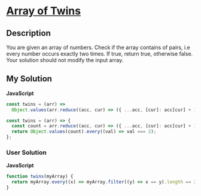 # [Array of Twins](https://www.codewars.com/kata/58fdc60ed94f25a863000092)

## Description

You are given an array of numbers. Check if the array contains of pairs, i.e every number occurs exactly two times. If true, return true, otherwise false. Your solution should not modify the input array.

## My Solution

**JavaScript**

```js
const twins = (arr) =>
  Object.values(arr.reduce((acc, cur) => ({ ...acc, [cur]: acc[cur] + 1 || 1 }), {})).every((val) => val === 2);
```

```js
const twins = (arr) => {
  const count = arr.reduce((acc, cur) => ({ ...acc, [cur]: acc[cur] + 1 || 1 }), {});
  return Object.values(count).every((val) => val === 2);
};
```

### User Solution

**JavaScript**

```js
function twins(myArray) {
  return myArray.every((x) => myArray.filter((y) => x == y).length == 2);
}
```
